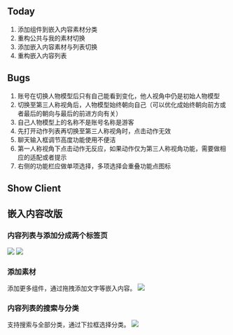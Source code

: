 ## Today

1. 添加组件到嵌入内容素材分类
2. 重构公共与我的素材切换
3. 添加嵌入内容素材与列表切换
4. 重构嵌入内容列表

## Bugs

1. 账号在切换人物模型后只有自己能看到变化，他人视角中仍是初始人物模型  
2. 切换至第三人称视角后，人物模型始终朝向自己（可以优化成始终朝向前方或者最后的朝向与最后的前进方向有关）  
3. 自己人物模型上的名称不是账号名称是游客  
4. 先打开动作列表再切换至第三人称视角时，点击动作无效  
5. 聊天输入框调节高度功能使用不便洁  
6. 第一人称视角下点击动作无反应，如果动作仅为第三人称视角功能，需要做相应的适配或者提示  
7. 右侧的功能栏应做单项选择，多项选择会重叠功能点图标

## Show Client

## 嵌入内容改版

### 内容列表与添加分成两个标签页
![](Pasted%20image%2020240228114258.png)
![](Pasted%20image%2020240228114249.png)

### 添加素材

添加更多组件，通过拖拽添加文字等嵌入内容。
![](Pasted%20image%2020240228114338.png)

### 内容列表的搜索与分类

支持搜索与全部分类，通过下拉框选择分类。
![](Pasted%20image%2020240228115315.png)